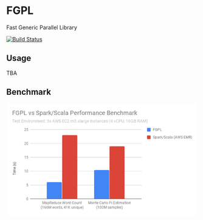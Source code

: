 # FGPL
Fast Generic Parallel Library

[![Build Status](https://travis-ci.org/jl2922/fgpl.svg?branch=master)](https://travis-ci.org/jl2922/fgpl)

## Usage
TBA

## Benchmark
![Serialize and Parse Time](https://raw.githubusercontent.com/jl2922/fgpl/mapreducetests/performance.png)
